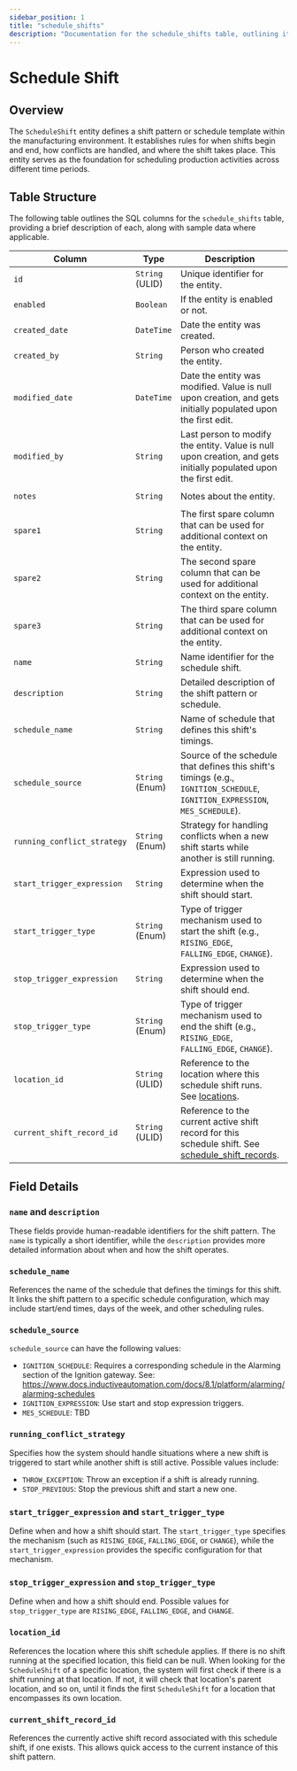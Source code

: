 ```yaml
---
sidebar_position: 1
title: "schedule_shifts"
description: "Documentation for the schedule_shifts table, outlining its columns and structure."
---
```


# Schedule Shift

## Overview

The `ScheduleShift` entity defines a shift pattern or schedule template within the manufacturing environment. It establishes rules for when shifts begin and end, how conflicts are handled, and where the shift takes place. This entity serves as the foundation for scheduling production activities across different time periods.

## Table Structure

The following table outlines the SQL columns for the `schedule_shifts` table, providing a brief description of each, along with sample data where applicable.

| Column                      | Type              | Description                                                                                                                                        | Example                             |
|-----------------------------|-------------------|----------------------------------------------------------------------------------------------------------------------------------------------------|-------------------------------------|
| `id`                        | `String` (ULID)   | Unique identifier for the entity.                                                                                                                  | `01JAP8RJBN-8ZTPXSGY-J9GSDPE1`      |
| `enabled`                   | `Boolean`         | If the entity is enabled or not.                                                                                                                   | `true`                              |
| `created_date`              | `DateTime`        | Date the entity was created.                                                                                                                       | `2024-12-31T19:48:44Z`              |
| `created_by`                | `String`          | Person who created the entity.                                                                                                                     | `TamakiMES`                         |
| `modified_date`             | `DateTime`        | Date the entity was modified. Value is null upon creation, and gets initially populated upon the first edit.                                       | `2024-12-31T19:48:44Z`              |
| `modified_by`               | `String`          | Last person to modify the entity. Value is null upon creation, and gets initially populated upon the first edit.                                   | `TamakiMES`                         |
| `notes`                     | `String`          | Notes about the entity.                                                                                                                            | `This entity has these extra notes` |
| `spare1`                    | `String`          | The first spare column that can be used for additional context on the entity.                                                                      | `some extra context 1`              |
| `spare2`                    | `String`          | The second spare column that can be used for additional context on the entity.                                                                     | `some extra context 2`              |
| `spare3`                    | `String`          | The third spare column that can be used for additional context on the entity.                                                                      | `some extra context 3`              |
| `name`                      | `String`          | Name identifier for the schedule shift.                                                                                                            | `Morning Shift`                     |
| `description`               | `String`          | Detailed description of the shift pattern or schedule.                                                                                             | `Morning shift Monday-Friday`       |
| `schedule_name`             | `String`          | Name of schedule that defines this shift's timings.                                                                                                | `Weekday Schedule`                  |
| `schedule_source`           | `String` (Enum)   | Source of the schedule that defines this shift's timings (e.g., `IGNITION_SCHEDULE`, `IGNITION_EXPRESSION`, `MES_SCHEDULE`).                       | `IGNITION_SCHEDULE`                 |
| `running_conflict_strategy` | `String` (Enum)   | Strategy for handling conflicts when a new shift starts while another is still running.                                                            | `STOP_PREVIOUS`                     |
| `start_trigger_expression`  | `String`          | Expression used to determine when the shift should start.                                                                                          | `0 0 6 * * 1-5`                     |
| `start_trigger_type`        | `String` (Enum)   | Type of trigger mechanism used to start the shift (e.g., `RISING_EDGE`, `FALLING_EDGE`, `CHANGE`).                                                 | `RISING_EDGE`                       |
| `stop_trigger_expression`   | `String`          | Expression used to determine when the shift should end.                                                                                            | `0 0 14 * * 1-5`                    |
| `stop_trigger_type`         | `String` (Enum)   | Type of trigger mechanism used to end the shift (e.g., `RISING_EDGE`, `FALLING_EDGE`, `CHANGE`).                                                   | `FALLING_EDGE`                      |
| `location_id`               | `String` (ULID)   | Reference to the location where this schedule shift runs. See [locations](../location-model/location).                                             | `01JAP8RJBN-8ZTPXSGY-J9GSDPE1`      |
| `current_shift_record_id`   | `String` (ULID)   | Reference to the current active shift record for this schedule shift. See [schedule_shift_records](../schedule-shift-model/schedule-shift-record). | `01JAP8RJBN-8ZTPXSGY-J9GSDPE1`      |

## Field Details

### `name` and `description`

These fields provide human-readable identifiers for the shift pattern. The `name` is typically a short identifier, while the `description` provides more detailed information about when and how the shift operates.

### `schedule_name`

References the name of the schedule that defines the timings for this shift. It links the shift pattern to a specific schedule configuration, which may include start/end times, days of the week, and other scheduling rules.

### `schedule_source`

`schedule_source` can have the following values:
- `IGNITION_SCHEDULE`: Requires a corresponding schedule in the Alarming section of the Ignition gateway. See: https://www.docs.inductiveautomation.com/docs/8.1/platform/alarming/alarming-schedules
- `IGNITION_EXPRESSION`: Use start and stop expression triggers.
- `MES_SCHEDULE`: TBD

### `running_conflict_strategy`

Specifies how the system should handle situations where a new shift is triggered to start while another shift is still active. Possible values include:

- `THROW_EXCEPTION`: Throw an exception if a shift is already running.
- `STOP_PREVIOUS`: Stop the previous shift and start a new one.

### `start_trigger_expression` and `start_trigger_type`

Define when and how a shift should start. The `start_trigger_type` specifies the mechanism (such as `RISING_EDGE`, `FALLING_EDGE`, or `CHANGE`), while the `start_trigger_expression` provides the specific configuration for that mechanism.

### `stop_trigger_expression` and `stop_trigger_type`

Define when and how a shift should end. Possible values for `stop_trigger_type` are `RISING_EDGE`, `FALLING_EDGE`, and `CHANGE`.

### `location_id`

References the location where this shift schedule applies. If there is no shift running at the specified location, this field can be null. When looking for the `ScheduleShift` of a specific location, the system will first check if there is a shift running at that location. If not, it will check that location's parent location, and so on, until it finds the first `ScheduleShift` for a location that encompasses its own location.

### `current_shift_record_id`

References the currently active shift record associated with this schedule shift, if one exists. This allows quick access to the current instance of this shift pattern.
